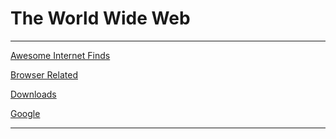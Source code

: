 # The World Wide Web

---

[Awesome Internet Finds](Awesome%20Internet%20Finds.md)

[Browser Related](Browser%20Related.md)

[Downloads](Downloads.md)

[Google](Google.md)

---